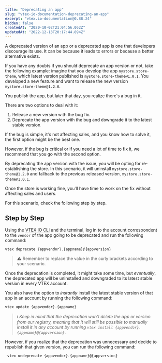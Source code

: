 ```yaml
---
title: "Deprecating an app"
slug: "vtex-io-documentation-deprecating-an-app"
excerpt: "vtex.io-documentation@0.88.24"
hidden: false
createdAt: "2020-10-02T21:04:56.062Z"
updatedAt: "2022-12-13T20:17:44.894Z"
---
```

A deprecated version of an app or a deprecated app is one that developers discourage its use. It can be because it leads to errors or because a better alternative exists.

If you have any doubts if you should deprecate an app version or not, take the following example: imagine that you develop the app `mystore.store-theme`, which latest version published is `mystore.store-theme@1.0.1`. You developed a new feature and want to release the new version `mystore.store-theme@1.2.0`.

You publish the app, but later that day, you realize there's a bug in it.

There are two options to deal with it:

1. Release a new version with the bug fix.
2. Deprecate the app version with the bug and downgrade it to the latest stable version.

If the bug is simple, it's not affecting sales, and you know how to solve it, the first option might be the best one.

However, if the bug is critical or if you need a lot of time to fix it, we recommend that you go with the second option.

By deprecating the app version with the issue, you will be opting for re-establishing the store. In this scenario, it will uninstall `mystore.store-theme@1.2.0` and fallback to the previous released version, `mystore.store-theme@1.0.1`.

Once the store is working fine, you'll have time to work on the fix without affecting sales and users.

For this scenario, check the following step by step.

## Step by Step

Using the [VTEX IO CLI](https://developers.vtex.com/vtex-developer-docs/docs/vtex-io-documentation-vtex-io-cli-installation-and-command-reference) and the terminal, log in to the account correspondent to the `vendor` of the app going to be deprecated and run the following command:

```sh
vtex deprecate {appvendor}.{appname}@{appversion}
```

>⚠️ Remember to replace the value in the curly brackets according to your scenario.

Once the deprecation is completed, it might take some time, but *eventually*, the deprecated app will be uninstalled and downgraded to its latest stable version in every VTEX account.

You also have the option to *instantly* install the latest stable version of that app in an account by running the following command:

```sh
vtex update {appvendor}.{appname}
```

> ℹ *Keep in mind that the deprecation won't delete the app or version from our registry, meaning that it will still be possible to manually install it in any account by running `vtex install {appvendor}.{appname}@{appversion}`.*

However, if you realize that the deprecation was unnecessary and decide to republish that given version, you can run the following command:

```sh
 vtex undeprecate {appvendor}.{appname}@{appversion}
```
